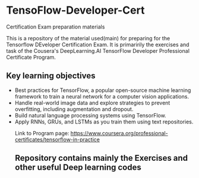 # TensoFlow-Developer-Cert
Certification Exam preparation materials

<p>  This is a repository of the material used(main) for preparing for the Tensorflow DEveloper Certification Exam. It is primaririly the exercises and task of the Cousera's DeepLearning.AI TensorFlow Developer Professional Certificate Program.</p>


<h2> Key learning objectives </h2>

<ul>
<li> Best practices for TensorFlow, a popular open-source machine learning framework to train a neural network for a computer vision applications.</li>

<li> Handle real-world image data and explore strategies to prevent overfitting, including augmentation and dropout.</li>

<li> Build natural language processing systems using TensorFlow.</li>

<li> Apply RNNs, GRUs, and LSTMs as you train them using text repositories. </li>

Link to Program page: https://www.coursera.org/professional-certificates/tensorflow-in-practice

<h2> Repository contains mainly the Exercises and other useful Deep learning codes </h2>

